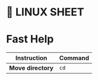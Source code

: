 # :penguin: LINUX SHEET

# Fast Help
Instruction | Command
------------ | -------------
**Move directory** | ```cd```
